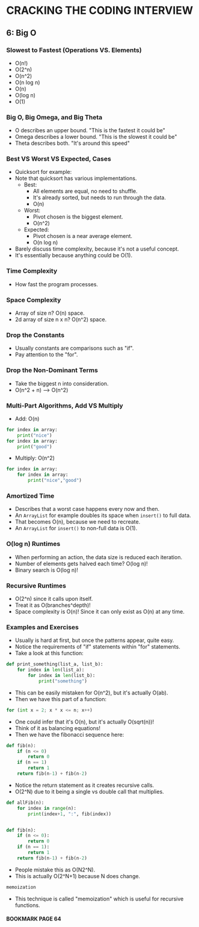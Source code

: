 # CRACKING THE CODING INTERVIEW

## 6: Big O

### Slowest to Fastest (Operations VS. Elements)

- O(n!)
- O(2^n)
- O(n^2)
- O(n log n)
- O(n)
- O(log n)
- O(1)

### Big O, Big Omega, and Big Theta

- O describes an upper bound. "This is the fastest it could be"
- Omega describes a lower bound. "This is the slowest it could be"
- Theta describes both. "It's around this speed"

### Best VS Worst VS Expected, Cases

- Quicksort for example:
- Note that quicksort has various implementations.
  - Best:
    - All elements are equal, no need to shuffle.
    - It's already sorted, but needs to run through the data.
    - O(n)
  - Worst:
    - Pivot chosen is the biggest element.
    - O(n^2)
  - Expected:
    - Pivot chosen is a near average element.
    - O(n log n)
- Barely discuss time complexity, because it's not a useful concept.
- It's essentially because anything could be O(1).

### Time Complexity

- How fast the program processes.

### Space Complexity

- Array of size n? O(n) space.
- 2d array of size n x n? O(n^2) space.

### Drop the Constants

- Usually constants are comparisons such as "if".
- Pay attention to the "for".

### Drop the Non-Dominant Terms

- Take the biggest n into consideration.
- O(n^2 + n) --> O(n^2)

### Multi-Part Algorithms, Add VS Multiply

- Add: O(n)

```py
for index in array:
    print("nice")
for index in array:
    print("good")
```

- Multiply: O(n^2)

```py
for index in array:
    for index in array:
        print("nice","good")
```

### Amortized Time

- Describes that a worst case happens every now and then.
- An `ArrayList` for example doubles its space when `insert()` to full data.
- That becomes O(n), because we need to recreate.
- An `ArrayList` for `insert()` to non-full data is O(1).

### O(log n) Runtimes

- When performing an action, the data size is reduced each iteration.
- Number of elements gets halved each time? O(log n)!
- Binary search is O(log n)!

### Recursive Runtimes

- O(2^n) since it calls upon itself.
- Treat it as O(branches^depth)!
- Space complexity is O(n)! Since it can only exist as O(n) at any time.

### Examples and Exercises

- Usually is hard at first, but once the patterns appear, quite easy.
- Notice the requirements of "if" statements within "for" statements.
- Take a look at this function:

```py
def print_something(list_a, list_b):
    for index in len(list_a):
        for index in len(list_b):
            print("something")
```

- This can be easily mistaken for O(n^2), but it's actually O(ab).
- Then we have this part of a function:

```py
for (int x = 2; x * x <= n; x++)
```

- One could infer that it's O(n), but it's actually O(sqrt(n))!
- Think of it as balancing equations!
- Then we have the fibonacci sequence here:

```py
def fib(n):
    if (n <= 0)
        return 0
    if (n == 1)
        return 1
    return fib(n-1) + fib(n-2)
```

- Notice the return statement as it creates recursive calls.
- O(2^N) due to it being a single vs double call that multiplies.

```py
def allFib(n):
    for index in range(n):
        print(index+1, ":", fib(index))


def fib(n):
    if (n <= 0):
        return 0
    if (n == 1):
        return 1
    return fib(n-1) + fib(n-2)
```

- People mistake this as O(N2^N).
- This is actually O(2^N+1) because N does change.

```py
memoization
```

- This technique is called "memoization" which is useful for recursive functions.

#### BOOKMARK PAGE 64
